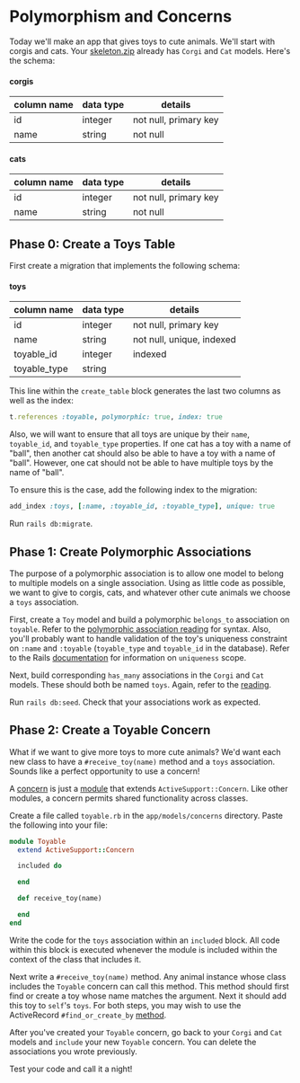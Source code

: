 # Polymorphism and Concerns

Today we'll make an app that gives toys to cute animals. We'll start with corgis and cats. Your [skeleton.zip](http://assets.aaonline.io/fullstack/rails/homeworks/polymorphism-concerns/skeleton.zip) already has `Corgi` and `Cat` models. Here's the schema:

#### corgis
column name | data type | details
------------|-----------|-----------------------
id          | integer   | not null, primary key
name        | string    | not null

#### cats
column name | data type | details
------------|-----------|-----------------------
id          | integer   | not null, primary key
name        | string    | not null

## Phase 0: Create a Toys Table

First create a migration that implements the following schema:

#### toys
column name | data type | details
------------|-----------|-----------------------
id          | integer   | not null, primary key
name        | string    | not null, unique, indexed
toyable_id  | integer   | indexed
toyable_type| string    |

This line within the `create_table` block generates the last two columns as well as the index:
```ruby
t.references :toyable, polymorphic: true, index: true
```

Also, we will want to ensure that all toys are unique by their
`name`, `toyable_id`, and `toyable_type` properties. If one cat
has a toy with a name of "ball", then another cat should also be
able to have a toy with a name of "ball". However, one cat
should not be able to have multiple toys by the name of "ball".

To ensure this is the case, add the following index to the
migration:

```ruby
add_index :toys, [:name, :toyable_id, :toyable_type], unique: true
```

Run `rails db:migrate`.

## Phase 1: Create Polymorphic Associations

The purpose of a polymorphic association is to allow one model to belong to multiple models on a single association. Using as little code as possible, we want to give to corgis, cats, and whatever other cute animals we choose a `toys` association.

First, create a `Toy` model and build a polymorphic `belongs_to` association on `toyable`. Refer to the [polymorphic association reading](http://guides.rubyonrails.org/association_basics.html#polymorphic-associations) for syntax. Also, you'll probably want to handle validation of the toy's uniqueness constraint on
`:name` and `:toyable` (`toyable_type` and `toyable_id` in the database). Refer to the Rails [documentation](http://guides.rubyonrails.org/active_record_validations.html#uniqueness) for information on `uniqueness` scope.

Next, build corresponding `has_many` associations in the `Corgi` and `Cat` models. These should both be named `toys`. Again, refer to the [reading]((http://guides.rubyonrails.org/association_basics.html#polymorphic-associations)).

Run `rails db:seed`. Check that your associations work as expected.

## Phase 2: Create a Toyable Concern

What if we want to give more toys to more cute animals? We'd want each new class to have a `#receive_toy(name)` method and a `toys` association. Sounds like a perfect opportunity to use a concern!

A [concern](https://github.com/appacademy/curriculum/blob/master/rails/readings/concerns.md) is just a [module](https://github.com/appacademy/curriculum/blob/master/ruby/readings/modules.md) that extends `ActiveSupport::Concern`. Like other modules, a concern permits shared functionality across classes.

Create a file called `toyable.rb` in the `app/models/concerns` directory. Paste the following into your file:

```ruby
module Toyable
  extend ActiveSupport::Concern

  included do

  end

  def receive_toy(name)

  end
end
```

Write the code for the `toys` association within an `included` block. All code within this block is executed whenever the module is included within the context of the class that includes it.

Next write a `#receive_toy(name)` method. Any animal instance whose class includes the `Toyable` concern can call this method. This method should first find or create a toy whose name matches the argument. Next it should add this toy to `self`'s `toys`. For both steps, you may wish to use the ActiveRecord `#find_or_create_by` [method](http://apidock.com/rails/v4.2.1/ActiveRecord/Relation/find_or_create_by).

After you've created your `Toyable` concern, go back to your `Corgi` and `Cat` models and `include` your new `Toyable` concern. You can delete the associations you wrote previously.

Test your code and call it a night!
